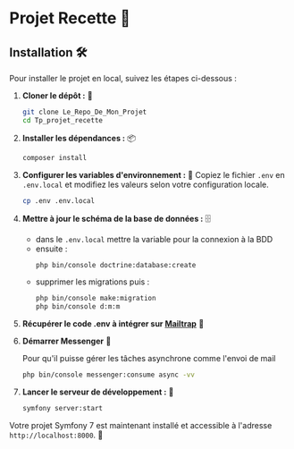 # Projet Recette 🍲

## Installation 🛠️

Pour installer le projet en local, suivez les étapes ci-dessous :

1. **Cloner le dépôt :** 📂
    ```bash
    git clone Le_Repo_De_Mon_Projet
    cd Tp_projet_recette
    ```

2. **Installer les dépendances :** 📦
    ```bash
    composer install
    ```

3. **Configurer les variables d'environnement :** 🔧
    Copiez le fichier `.env` en `.env.local` et modifiez les valeurs selon votre configuration locale.
    ```bash
    cp .env .env.local
    ```

4. **Mettre à jour le schéma de la base de données :** 🗄️

    * dans le `.env.local` mettre la variable pour la connexion à la BDD
    * ensuite :
        ```bash
        php bin/console doctrine:database:create
        ```
    * supprimer les migrations puis :
        ```bash
        php bin/console make:migration
        php bin/console d:m:m
        ```

5. **Récupérer le code .env à intégrer sur [Mailtrap](https://mailtrap.io/)** 📧

6. **Démarrer Messenger** 📨

    Pour qu'il puisse gérer les tâches asynchrone comme l'envoi de mail

    ```bash
    php bin/console messenger:consume async -vv
    ```

7. **Lancer le serveur de développement :** 🚀
    ```bash
    symfony server:start
    ```

Votre projet Symfony 7 est maintenant installé et accessible à l'adresse `http://localhost:8000`. 🎉